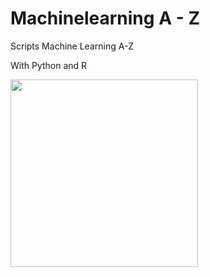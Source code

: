 # Machinelearning A - Z
Scripts Machine Learning A-Z

With Python and R

<img width="300" height="300" src="https://frogames.es/wp-content/uploads/2019/10/mlaz-300x300.jpg" class="attachment-woocommerce_thumbnail size-woocommerce_thumbnail" alt="" loading="lazy" srcset="https://frogames.es/wp-content/uploads/2019/10/mlaz-300x300.jpg 300w, https://frogames.es/wp-content/uploads/2019/10/mlaz-150x150.jpg 150w, https://frogames.es/wp-content/uploads/2019/10/mlaz-100x100.jpg 100w" sizes="(max-width: 300px) 100vw, 300px">
